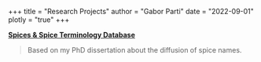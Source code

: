 +++
title = "Research Projects"
author = "Gabor Parti"
date = "2022-09-01"
plotly = "true"
+++

[<i class="fa fa-graduation-cap" aria-hidden="true"></i> **Spices & Spice Terminology Database**](https://partigabor.github.io/spice/)

> Based on my PhD dissertation about the diffusion of spice names.